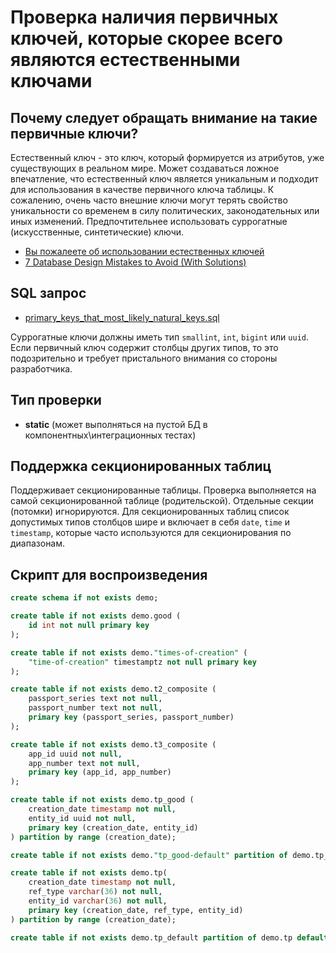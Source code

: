 # Проверка наличия первичных ключей, которые скорее всего являются естественными ключами

## Почему следует обращать внимание на такие первичные ключи?

Естественный ключ - это ключ, который формируется из атрибутов, уже существующих в реальном мире.
Может создаваться ложное впечатление, что естественный ключ является уникальным и подходит для использования в качестве первичного ключа таблицы.
К сожалению, очень часто внешние ключи могут терять свойство уникальности со временем в силу политических, законодательных или иных изменений.
Предпочтительнее использовать суррогатные (искусственные, синтетические) ключи.

- [Вы пожалеете об использовании естественных ключей](https://habr.com/ru/articles/819619/)
- [7 Database Design Mistakes to Avoid (With Solutions)](https://www.youtube.com/watch?v=s6m8Aby2at8)

## SQL запрос

- [primary_keys_that_most_likely_natural_keys.sql](https://github.com/mfvanek/pg-index-health-sql/blob/master/sql/primary_keys_that_most_likely_natural_keys.sql)

Суррогатные ключи должны иметь тип `smallint`, `int`, `bigint` или `uuid`.
Если первичный ключ содержит столбцы других типов, то это подозрительно и требует пристального внимания со стороны разработчика.

## Тип проверки

- **static** (может выполняться на пустой БД в компонентных\интеграционных тестах)

## Поддержка секционированных таблиц

Поддерживает секционированные таблицы.
Проверка выполняется на самой секционированной таблице (родительской). Отдельные секции (потомки) игнорируются.
Для секционированных таблиц список допустимых типов столбцов шире и включает в себя `date`, `time` и `timestamp`, которые часто используются для секционирования по диапазонам.

## Скрипт для воспроизведения

```sql
create schema if not exists demo;

create table if not exists demo.good (
    id int not null primary key
);

create table if not exists demo."times-of-creation" (
    "time-of-creation" timestamptz not null primary key
);

create table if not exists demo.t2_composite (
    passport_series text not null,
    passport_number text not null,
    primary key (passport_series, passport_number)
);

create table if not exists demo.t3_composite (
    app_id uuid not null,
    app_number text not null,
    primary key (app_id, app_number)
);

create table if not exists demo.tp_good (
    creation_date timestamp not null,
    entity_id uuid not null,
    primary key (creation_date, entity_id)
) partition by range (creation_date);

create table if not exists demo."tp_good-default" partition of demo.tp_good default;

create table if not exists demo.tp(
    creation_date timestamp not null,
    ref_type varchar(36) not null,
    entity_id varchar(36) not null,
    primary key (creation_date, ref_type, entity_id)
) partition by range (creation_date);

create table if not exists demo.tp_default partition of demo.tp default;
```
